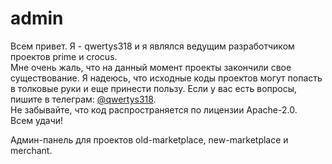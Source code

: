 admin
=========

Всем привет. Я - qwertys318 и я являлся ведущим разработчиком проектов prime и crocus.  
Мне очень жаль, что на данный момент проекты закончили свое существование. Я надеюсь, что исходные коды проектов могут попасть в толковые руки и еще принести пользу. Если у вас есть вопросы, пишите в телеграм: [@qwertys318](https://t.me/qwertys318).  
Не забывайте, что код распространяется по лицензии Apache-2.0.  
Всем удачи!
  
Админ-панель для проектов old-marketplace, new-marketplace и merchant.
